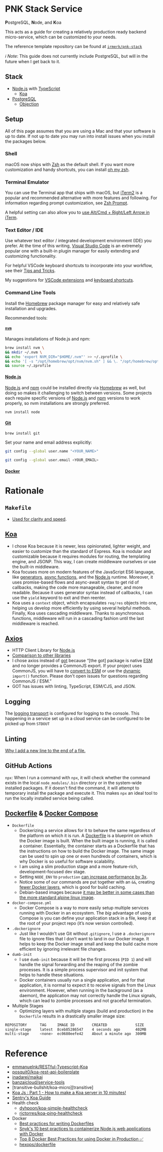 # PNK Stack Service

**P**ostgreSQL, **N**ode, and **K**oa

This acts as a guide for creating a relatively production ready backend micro-service, which can be customized to your needs.

The reference template repository can be found at [`irmerk/pnk-stack`][repo]

*ℹ️ Note*: This guide does not currently include PostgreSQL, but will in the future when I get back to it.

## Stack

- [Node.js][node] with [TypeScript][ts]
    - [Koa][koa]
- [PostgreSQL][psql]
    - [Objection][objection]

## Setup

All of this page assumes that you are using a Mac and that your software is up to date. If not up to date you may run into install issues when you install the packages below.

### Shell

macOS now ships with [Zsh][zsh] as the default shell. If you want more customization and handy shortcuts, you can install [oh my zsh][omz].

### Terminal Emulator

You can use the Terminal app that ships with macOS, but [iTerm2][iterm] is a popular and recommended alternative with more features and following. For information regarding prompt customization, see [Zsh Prompt][shprompt].

A helpful setting can also allow you to [use Alt/Cmd + Right/Left Arrow in iTerm][itermshort].

### Text Editor / IDE

Use whatever text editor / integrated development environment (IDE) you prefer. At the time of this writing, [Visual Studio Code][vsc] is an extremely popular one with a built-in plugin manager for easily extending and customizing functionality.

For helpful VSCode keyboard shortcuts to incorporate into your workflow, see their [Tips and Tricks][vsctt].

My suggestions for [VSCode extensions][vscext] and [keyboard shortcuts][vscext].

### Command Line Tools

Install the [Homebrew][brew] package manager for easy and relatively safe installation and upgrades.

Recommended tools:

#### [`nvm`][nvm]

Manages installations of Node.js and npm:

```sh
brew install nvm \
&& mkdir ~/.nvm \
&& echo 'export NVM_DIR="$HOME/.nvm"' >> ~/.zprofile \
&& echo '[ -s "/opt/homebrew/opt/nvm/nvm.sh" ] && \. "/opt/homebrew/opt/nvm/nvm.sh" # This loads nvm' >> ~/.zprofile \
&& source ~/.zprofile
```

#### [Node.js][node]

[Node.js][node] and [npm][npm] could be installed directly via [Homebrew][brew] as well, but doing so makes it challenging to switch between versions. Some projects each require specific versions of [Node.js][node] and [npm][npm] versions to work properly, so nvm installations are strongly preferred.

```sh
nvm install node
```

#### [Git][git]

```sh
brew install git
```

Set your name and email address explicitly:

```sh
git config --global user.name "<YOUR_NAME>"
```

```sh
git config --global user.email <YOUR_EMAIL>
```

#### [Docker][dockerg]

# Rationale

## `Makefile`
- [Used for clarity and speed][make].
## [Koa][koa]

- I chose Koa because it is newer, less opinionated, lighter weight, and easier to customize than the standard of Express. Koa is modular and customizable because it requires modules for routing, the templating engine, and JSONP. This way, I can create middleware ourselves or use the built-in middleware.
- Koa focuses more on modern features of the JavaScript ES6 language, like [generators][generator], [async functions][async], and the [Node.js][node] runtime. Moreover, it uses promise-based flows and async-await syntax to get rid of callbacks, making the code more manageable, cleaner, and more readable. Because it uses generator syntax instead of callbacks, I can use the `yield` keyword to exit and then reenter.
- Koa uses a `context` object, which encapsulates `req/res` objects into one, helping us develop more efficiently by using several helpful methods. Finally, Koa uses cascading middleware. Thanks to asynchronous functions, middleware will run in a cascading fashion until the last middleware is reached.

## [Axios][axios]

- HTTP Client Library for [Node.js][node]
- [Comparison to other libraries][gotc]
- I chose axios instead of [got][got] because “[the got] package is native [ESM][esm] and no longer provides a CommonJS export. If your project uses CommonJS, you will have to [convert to ESM][sindresorhus] or use the [dynamic][dynamic] `import()` function. Please don't open issues for questions regarding CommonJS / ESM.”
- GOT has issues with linting, TypeScript, ESM/CJS, and JSON.

## Logging

The [logging transport][winston] is configured for logging to the console. This happening in a service set up in a cloud service can be configured to be picked up from `STDOUT`

## Linting

[Why I add a new line to the end of a file.][unix]

## GitHub Actions

`npx`: When I run a command with `npx`, it will check whether the command exists in the local `node_modules/.bin` directory or in the system-wide installed packages. If it doesn't find the command, it will attempt to temporary install the package and execute it. This makes `npx` an ideal tool to run the locally installed service being called.

## [Dockerfile][dockerbuild] & [Docker Compose][dockercompose]

- `Dockerfile`
    - Dockerizing a service allows for it to behave the same regardless of the platform on which it is run. A [Dockerfile][dockerbuild] is a blueprint on which the Docker image is built. When the built image is running, it is called a container. Essentially, the container starts as a Dockerfile that has the instructions on how to build the Docker image. The same image can be used to spin up one or even hundreds of containers, which is why Docker is so useful for software scalability.
    - I am using a slim production stage and a more feature-rich, development-focused dev stage.
    - Setting `NODE_ENV` to `production` [can increase performance by 3x][express].
    - Notice some of our commands are put together with an `&&`, creating [fewer Docker layers][dockerlayers], which is good for build caching.
    - Debian-based images because [it may be better in some cases than the more standard alpine linux image][martinheinz].
- `docker-compose.yml`
    - Docker Compose is a way to more easily setup multiple services running with Docker in an ecosystem. The *big* advantage of using Compose is you can define your application stack in a file, keep it at the root of your project repo (it’s now version controlled).
- `.dockerignore`
    - Just like I wouldn’t use Git without .`gitignore`, I use a `.dockerignore` file to ignore files that I don’t want to land in our Docker image. It helps to keep the Docker image small and keep the build cache more efficient by ignoring irrelevant file changes.
- `dumb-init`
    - I use `dumb-init` because it will be the first process (`PID 1`) and will handle the signal forwarding and the reaping of the zombie processes. It is a simple process supervisor and init system that helps to handle these situations.
    - Docker containers usually run a single application, and for that application, it is normal to expect it to receive signals from the Linux environment. However, when running in the background (as a daemon), the application may not correctly handle the Linux signals, which can lead to zombie processes and not graceful termination.
- Multiple Stages
    - Optimizing layers with multiple stages (build and production) in the `Dockerfile` results in a drastically smaller image size:

```sh
REPOSITORY      TAG     IMAGE ID        CREATED             SIZE
single-stage    latest  8ceb85286547    4 seconds ago       402MB
multi-stage     <none>  ec0680eefe42    About a minute ago  300MB
```

# Reference

- [emmanuelnk/RESTful-Typescript-Koa][emmanuelnk]
- [posquit0/koa-rest-api-boilerplate][posquit0]
- [inadarei/maikai][inadarei]
- [banzaicloud/service-tools][banzaicloud]
- [transitive-bullshit/koa-micro][transitive]
- [Koa Js : Part 1 - How to make a Koa server in 10 minutes!][kachiic]
- [Sentry's Koa Guide][sentryk]
- Health check
    - [dyhpoon/koa-simple-healthcheck][dyhpoon]
    - [rictorres/koa-ping-healthcheck][rictorres]
- Docker
    - [Best practices for writing Dockerfiles][dockerpractice]
    - [Snyk's 10 best practices to containerize Node.js web applications with Docker][snykdocker]
    - [Top 8 Docker Best Practices for using Docker in Production ✅][techworld_with_nana]
    - [hexops/dockerfile][hexops]

[repo]: https://github.com/irmerk/pnk-stack

<!--Back-->
[node]: https://nodejs.org/en
[ts]: https://www.typescriptlang.org/
[koa]: https://koajs.com/
[psql]: https://www.postgresql.org/
[objection]: https://vincit.github.io/objection.js/

<!--Terminal Emulator-->
[iterm]: https://iterm2.com/
[shprompt]: ./shell-profile
[itermshort]: https://apple.stackexchange.com/questions/136928/using-alt-cmd-right-left-arrow-in-iterm

<!--Shell-->
[zsh]: https://zsh.sourceforge.io/
[omz]: https://ohmyz.sh/

<!--Text Editor / IDE-->
[vsc]: https://code.visualstudio.com/
[vsctt]: https://code.visualstudio.com/docs/getstarted/tips-and-tricks
[sub]: https://www.sublimetext.com/
[neo]: https://neovim.io/
[emac]: https://www.spacemacs.org/
[ehlix]: https://helix-editor.com/
[vscext]: ../reference/vscode

<!--Command Line Tools-->
[brew]: https://brew.sh/
[nvm]: https://github.com/nvm-sh/nvm
[npm]: https://www.npmjs.com/
[git]: https://git-scm.com/
[dockerg]: https://www.docker.com/get-started/
[terra]: https://developer.hashicorp.com/terraform
[terrad]: https://developer.hashicorp.com/terraform/downloads

<!--Rationale-->
[make]: https://spin.atomicobject.com/2021/03/22/makefiles-vs-package-json-scripts/
[axios]: https://github.com/axios/axios
[gotc]: https://github.com/sindresorhus/got#comparison
[got]: https://github.com/sindresorhus/got#install
[esm]: https://developer.mozilla.org/en-US/docs/Web/JavaScript/Guide/Modules
[sindresorhus]: https://gist.github.com/sindresorhus/a39789f98801d908bbc7ff3ecc99d99c
[dynamic]: https://v8.dev/features/dynamic-import
[winston]: https://github.com/winstonjs/winston/blob/master/docs/transports.md
[dockerbuild]: https://docs.docker.com/engine/reference/builder/
[dockercompose]: https://docs.docker.com/compose/
[express]: https://expressjs.com/en/advanced/best-practice-performance.html#set-node_env-to-production
[dockerlayers]: https://docs.docker.com/develop/develop-images/dockerfile_best-practices/#minimize-the-number-of-layers
[martinheinz]: https://martinheinz.dev/blog/92
[unix]: https://unix.stackexchange.com/a/18789
[generator]: https://developer.mozilla.org/en-US/docs/Web/JavaScript/Reference/Global_Objects/Generator
[async]: https://developer.mozilla.org/en-US/docs/Web/JavaScript/Reference/Statements/async_function

<!--Reference-->
[emmanuelnk]: https://github.com/emmanuelnk/RESTful-Typescript-Koa
[posquit0]: https://github.com/posquit0/koa-rest-api-boilerplate
[inadarei]: https://github.com/inadarei/maikai
[banzaicloud]: https://github.com/banzaicloud/service-tools
[transitive-bullshit]: https://github.com/transitive-bullshit/koa-micro
[kachiic]: https://dev.to/kachiic/koa-js-part-1-how-to-make-a-koa-server-in-10-minutes-3og9
[sentryk]: https://docs.sentry.io/platforms/node/guides/koa/
[dyhpoon]: https://github.com/dyhpoon/koa-simple-healthcheck
[rictorres]: https://github.com/rictorres/koa-ping-healthcheck
[dockerpractice]: https://docs.docker.com/develop/develop-images/dockerfile_best-practices/
[snykdocker]: https://snyk.io/blog/10-best-practices-to-containerize-nodejs-web-applications-with-docker/
[techworld_with_nana]: https://dev.to/techworld_with_nana/top-8-docker-best-practices-for-using-docker-in-production-1m39
[hexops]: https://github.com/hexops/dockerfile
